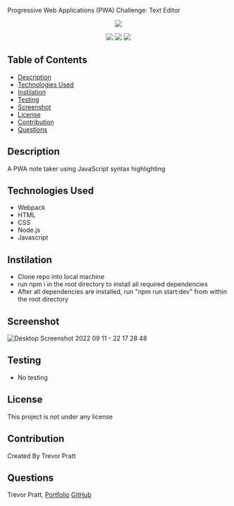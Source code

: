 Progressive Web Applications (PWA) Challenge: Text Editor
<p align="center">
    <img src="https://img.shields.io/github/repo-size/tpratt57/e-commerce-back-end-OMR" />
<p align="center">
    <img src="https://img.shields.io/badge/MongoDB-4EA94B?style=for-the-badge&logo=mongodb&logoColor=white" />
    <img src="https://img.shields.io/badge/Javascript-yellow" />
    <img src="https://img.shields.io/badge/express-orange" />
</p>  




## Table of Contents
- [Description](#description)
- [Technologies Used](#technologies-used)
- [Instilation](#Instilation)
- [Testing](#Testing)
- [Screenshot](#screenshot)
- [License](#License)
- [Contribution](#Contribution)
- [Questions](#Questions)


## Description  
A PWA note taker using JavaScript syntax highlighting 

## Technologies Used  
* Webpack
* HTML
* CSS
* Node.js
* Javascript

## Instilation  
* Clone repo into local machine
* run npm i in the root directory to install all required dependencies
* After all dependencies are installed, run "npm run start:dev" from within the root directory

## Screenshot  
![Desktop Screenshot 2022 09 11 - 22 17 28 48](https://user-images.githubusercontent.com/104174101/189567650-b141a91a-1b54-4e40-a856-d68379527ab3.png)

## Testing  
* No testing

## License 
This project is not under any license 

## Contribution 
Created By Trevor Pratt

## Questions 
Trevor Pratt, [Portfolio](https://tpratt57.github.io/Challenge-2-/)
[GitHub](https://github.com/tpratt57)
